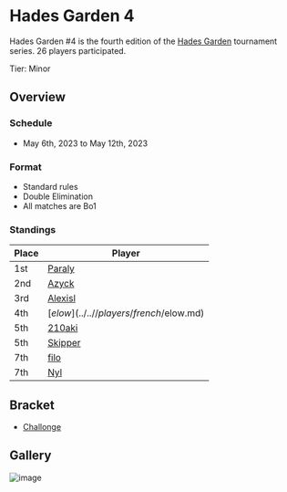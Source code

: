 # Hades Garden 4

Hades Garden #4 is the fourth edition of the 
[Hades Garden](hgmain.md) tournament series.
26 players participated.

Tier: Minor

## Overview

### Schedule
- May 6th, 2023 to May 12th, 2023

### Format
- Standard rules
- Double Elimination
- All matches are Bo1

### Standings
| Place | Player |
| - | - |
| 1st | [Paraly](../..//players/japanese/paraly.md) |
| 2nd | [Azyck](../..//players/french/azyck.md) |
| 3rd | [Alexisl](../..//players/french/alexisl.md) |
| 4th | [$elow](../..//players/french/$elow.md) |
| 5th | [210aki](../..//players/french/210aki) |
| 5th | [Skipper](../..//players/austrian/skipper.md) |
| 7th | [filo](../..//players/italian/filo.md) |
| 7th | [Nyl](../..//players/uk/nyl.md) |

## Bracket
- [Challonge](https://challonge.com/gwe99c4t)

## Gallery

![image](https://github.com/inabikarilibrary/inalib/assets/110833255/8a5a0c21-977a-43e0-9f98-a89040ccb441)


